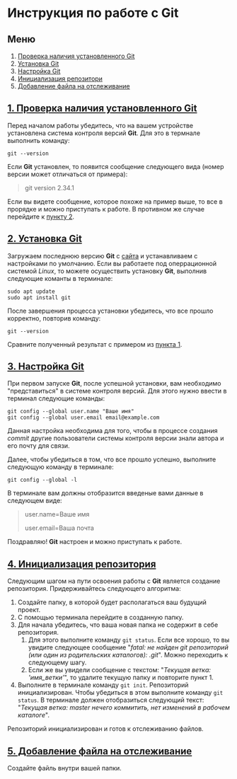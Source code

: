 # Инструкция по работе с Git
## Меню
1. [Проверка наличия установленного Git](#1-проверка-наличия-установленного-git)
2. [Установка Git](#2-установка-git)
3. [Настройка Git](#3-настройка-git)
4. [Инициализация репозитори](#4-инициализация-репозитория)
5. [Добавление файла на отслеживание](#5-добавление-файла-на-отслеживание)


## [1. Проверка наличия установленного Git](#меню)

Перед началом работы убедитесь, что на вашем устройстве установлена система контроля версий **Git**. Для это в термнале выполнить команду:

`git --version`

 Если **Git** установлен, то появится сообщение следующего вида (номер версии может отличаться от примера):
> git version 2.34.1

Если вы видете сообщение, которое похоже на пример выше, то все в прорядке и можно приступать к работе. В противном же случае перейдите к [пункту 2](#2-установка-git).

## [2. Установка Git](#меню)
Загружаем последнюю версию **Git** с [сайта](https://git-scm.com/download) и устанавливаем с настройками по умолчанию.
Если вы работаете под оперрационной системой *Linux*, то можете осуществить установку **Git**, выполнив следующие команты в терминале:
```
sudo apt update
sudo apt install git
```
После завершения процесса установки убедитесь, что все прошло корректно, повторив команду:

`git --version`

Сравните полученный результат с примером из [пункта 1](#1-проверка-наличия-установленного-git).
## [3. Настройка Git](#меню)
При первом запуске **Git**, после успешной установки, вам необходимо "представиться" в системе контроля версий. Для этого нужно ввести в терминал следующие команды:
```
git config --global user.name "Ваше имя"
git config --global user.email email@example.com
```
Данная настройка необходима для того, чтобы в процессе создания *commit* другие пользователи системы контроля версии знали автора и его почту для связи.

Далее, чтобы убедиться в том, что все прошло успешно, выполните следующую команду в терминале:

`git config --global -l`

В терминале вам должны отобразится введеные вами данные в следующем виде:
>user.name=Ваше имя
>
>user.email=Ваша почта

Поздравляю! **Git** настроен и можно приступать к работе.
## [4. Инициализация репозитория](#меню)
Следующим шагом на пути освоения работы с **Git** является создание репозитория.
Придерживайтесь следующего алгоритма:

1. Создайте папку, в которой будет располагаться ваш будущий проект.
2. С помощью терминала перейдите в созданную папку.
3. Для начала убедитесь, что ваша новая папка не содержит в себе репозитория. 
    1. Для этого выполните команду `git status`. Если все хорошо, то вы увидите следующее сообщение "_fatal: не найден git репозиторий (или один из родительских каталогов): .git_". Можно переходить к следующему шагу.
    2. Если же вы увидели сообщение с текстом: "_Текущая ветка: 'имя_ветки'_", то удалите текущую папку и повторите пункт 1.
4. Выполните в терминале команду `git init`. Репозиторий инициализирован. Чтобы убедиться в этом выполните команду `git status`. В терминале должен отобразиться следующий текст: "_Текущая ветка: master
нечего коммитить, нет изменений в рабочем каталоге_".

Репозиторий инициализирован и готов к отслеживанию файлов.
## [5. Добавление файла на отслеживание](#меню)
Создайте файль внутри вашей папки.



